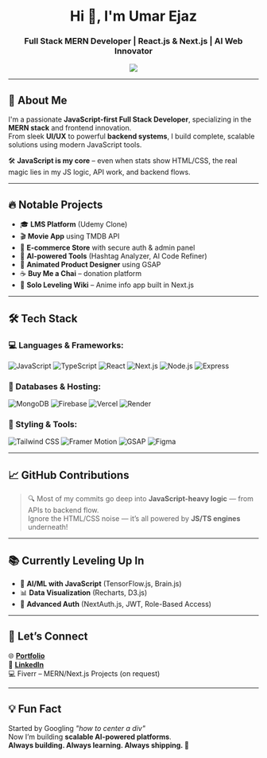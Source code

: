 <h1 align="center">Hi 👋, I'm Umar Ejaz</h1>
<h3 align="center">Full Stack MERN Developer | React.js & Next.js | AI Web Innovator</h3>

<p align="center">
  <img src="https://readme-typing-svg.herokuapp.com?font=Fira+Code&pause=1000&color=00BFA6&center=true&vCenter=true&width=435&lines=Full+Stack+MERN+Developer;JavaScript+Specialist;AI+Web+Explorer" />
</p>

---

## 🚀 About Me

I'm a passionate **JavaScript-first Full Stack Developer**, specializing in the **MERN stack** and frontend innovation.  
From sleek **UI/UX** to powerful **backend systems**, I build complete, scalable solutions using modern JavaScript tools.

🛠️ **JavaScript is my core** – even when stats show HTML/CSS, the real magic lies in my JS logic, API work, and backend flows.

---

## 🔥 Notable Projects

- 🎓 **LMS Platform** (Udemy Clone)
- 🎬 **Movie App** using TMDB API
- 🛒 **E-commerce Store** with secure auth & admin panel
- 🤖 **AI-powered Tools** (Hashtag Analyzer, AI Code Refiner)
- 🎨 **Animated Product Designer** using GSAP
- ☕ **Buy Me a Chai** – donation platform
- 🧾 **Solo Leveling Wiki** – Anime info app built in Next.js

---

## 🛠️ Tech Stack

### 💻 Languages & Frameworks:
![JavaScript](https://img.shields.io/badge/JavaScript-F7DF1E?style=for-the-badge&logo=javascript&logoColor=black)
![TypeScript](https://img.shields.io/badge/TypeScript-3178C6?style=for-the-badge&logo=typescript&logoColor=white)
![React](https://img.shields.io/badge/React-61DAFB?style=for-the-badge&logo=react&logoColor=black)
![Next.js](https://img.shields.io/badge/Next.js-000000?style=for-the-badge&logo=nextdotjs&logoColor=white)
![Node.js](https://img.shields.io/badge/Node.js-339933?style=for-the-badge&logo=node.js&logoColor=white)
![Express](https://img.shields.io/badge/Express-000000?style=for-the-badge&logo=express&logoColor=white)

### 🧠 Databases & Hosting:
![MongoDB](https://img.shields.io/badge/MongoDB-47A248?style=for-the-badge&logo=mongodb&logoColor=white)
![Firebase](https://img.shields.io/badge/Firebase-FFCA28?style=for-the-badge&logo=firebase&logoColor=black)
![Vercel](https://img.shields.io/badge/Vercel-000000?style=for-the-badge&logo=vercel&logoColor=white)
![Render](https://img.shields.io/badge/Render-46E3B7?style=for-the-badge&logo=render&logoColor=black)

### 🎨 Styling & Tools:
![Tailwind CSS](https://img.shields.io/badge/Tailwind_CSS-38B2AC?style=for-the-badge&logo=tailwind-css&logoColor=white)
![Framer Motion](https://img.shields.io/badge/Framer_Motion-000000?style=for-the-badge&logo=framer&logoColor=white)
![GSAP](https://img.shields.io/badge/GSAP-88CE02?style=for-the-badge&logo=greensock&logoColor=black)
![Figma](https://img.shields.io/badge/Figma-F24E1E?style=for-the-badge&logo=figma&logoColor=white)

---

## 📈 GitHub Contributions

> 🔍 Most of my commits go deep into **JavaScript-heavy logic** — from APIs to backend flow.  
> Ignore the HTML/CSS noise — it’s all powered by **JS/TS engines** underneath!

---

## 📚 Currently Leveling Up In

- 🤖 **AI/ML with JavaScript** (TensorFlow.js, Brain.js)
- 📊 **Data Visualization** (Recharts, D3.js)
- 🔐 **Advanced Auth** (NextAuth.js, JWT, Role-Based Access)

---

## 📣 Let’s Connect

🌐 [**Portfolio**](https://umarmernstack.vercel.app/)  
💼 [**LinkedIn**](https://www.linkedin.com/in/umar-ejaz-dev)  
💻 Fiverr – MERN/Next.js Projects (on request)

---

## 💡 Fun Fact

Started by Googling _"how to center a div"_  
Now I’m building **scalable AI-powered platforms**.  
**Always building. Always learning. Always shipping. 🚀**
